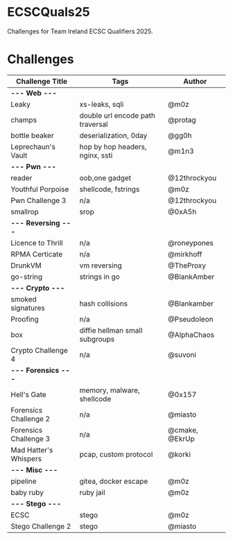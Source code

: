 # ECSCQuals25
Challenges for Team Ireland ECSC Qualifiers 2025.

# Challenges

| Challenge Title       | Tags      | Author |
|-----------------------|-----------|--------|
| **--- Web ---**       |           |        |
| Leaky       | xs-leaks, sqli  | @m0z   |
| champs       | double url encode path traversal       | @protag|
| bottle beaker       | deserialization, 0day| @gg0h  |
| Leprechaun's Vault       | hop by hop headers, nginx, ssti       | @m1n3  |
| **--- Pwn ---**       |           |        |
| reader       | oob,one gadget       | @12throckyou|
| Youthful Porpoise       | shellcode, fstrings       | @m0z   |
| Pwn Challenge 3       | n/a       | @12throckyou|
| smallrop       | srop       | @0xA5h|
| **--- Reversing ---** |           |        |
| Licence to Thrill | n/a | @roneypones|
| RPMA Certicate | n/a | @mirkhoff|
| DrunkVM | vm reversing | @TheProxy|
| go-string | strings in go | @BlankAmber|
| **--- Crypto ---**    |           |        |
| smoked signatures    | hash collisions    | @Blankamber|
| Proofing    | n/a    | @Pseudoleon|
| box | diffie hellman small subgroups    | @AlphaChaos|
| Crypto Challenge 4    | n/a    | @suvoni       |
| **--- Forensics ---** |           |        |
| Hell's Gate | memory, malware, shellcode | @0x157 |
| Forensics Challenge 2 | n/a | @miasto|
| Forensics Challenge 3 | n/a | @cmake, @EkrUp |
| Mad Hatter's Whispers | pcap, custom protocol | @korki |
| **--- Misc ---**      |           |        |
| pipeline      | gitea, docker escape      | @m0z   |
| baby ruby      | ruby jail      | @m0z|
| **--- Stego ---**     |           |        |
| ECSC     | stego     | @m0z   |
| Stego Challenge 2     | stego     | @miasto       |
